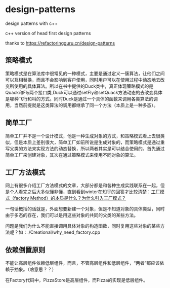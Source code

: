 # design-patterns
design patterns with c++

c++ version of head first design patterns

thanks to https://refactoringguru.cn/design-patterns

## 策略模式

策略模式是在算法库中很常见的一种模式，主要是通过定义一簇算法，让他们之间可以互相替换，而且不会影响到客户使用，同时用户可以在使用过程中动态地去改变所使用的具体算法。所以在书中提供的Duck类中，真正体现策略模式的是Quack和Fly两个接口类,Duck可以通过setFly和setQuack方法动态的去改变具体是哪种飞行和叫的方式。同时Duck是通过一个具体的函数来调用各类算法的调用，当然前提就是这类算法的调用都继承了同一个方法（本质上是一种多态）。

## 简单工厂

简单工厂并不是一个设计模式，他是一种生成对象的方式，和策略模式看上去很类似，但是本质上差别很大，简单工厂如前所说是生成对象的，而策略模式是通过重写父类的方法来实现方法的动态替换，所以两者其实是可以结合使用的。首先通过简单工厂来创建对象，其次在通过策略模式来使用不同对象的算法。

## 工厂方法模式

网上有很多介绍工厂方法模式的文章，大部分都是和各种生成实践联系在一起，但是个人看完之后大多似懂非懂，直到看到winter在知乎的回答才比较清楚：[工厂模式（factory  Method）的本质是什么？为什么引入工厂模式？](https://www.zhihu.com/question/42975862/answer/1244807350)

一句话概括的话就是，外面想要新建一个对象，但是不知道对象的具体类型，同时由于多态的存在，我们可以是用这些对象的共同的父类的某些方法。

问题是我们为什么不能直接调用具体对象的构造函数，同时复用这些对象的某些方法呢？如：./Creational/why_need_factory.cpp

## 依赖倒置原则

不能让高层组件依赖低层组件，而且，不管高层组件和低层组件，“两者”都应该依赖于抽象。（啥意思？？）

在Factory代码中，PizzaStore是高层组件，而Pizza的实现是低层组件。